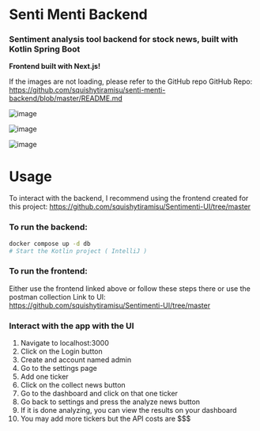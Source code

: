 # Senti Menti Backend
### Sentiment analysis tool backend for stock news, built with Kotlin Spring Boot

**Frontend built with Next.js!**

If the images are not loading, please refer to the GitHub repo
GitHub Repo: https://github.com/squishytiramisu/senti-menti-backend/blob/master/README.md

![image](https://github.com/squishytiramisu/senti-menti-backend/assets/60038184/c523ad01-60f7-430b-ab33-4ba964f9a5f8)

![image](https://github.com/squishytiramisu/senti-menti-backend/assets/60038184/be85d13c-a37f-427a-a3b4-a70301d07d12)

![image](https://github.com/squishytiramisu/senti-menti-backend/assets/60038184/999ef023-cb42-40d6-b5ca-f67507713850)


# Usage
To interact with the backend, I recommend using the frontend created for this project: https://github.com/squishytiramisu/Sentimenti-UI/tree/master

### To run the backend:
``` bash
docker compose up -d db
# Start the Kotlin project ( IntelliJ )
```

### To run the frontend:
Either use the frontend linked above or follow these steps there or use the postman collection
Link to UI: https://github.com/squishytiramisu/Sentimenti-UI/tree/master

### Interact with the app with the UI
1. Navigate to localhost:3000
2. Click on the Login button
3. Create and account named admin
4. Go to the settings page
5. Add one ticker
6. Click on the collect news button
7. Go to the dashboard and click on that one ticker
8. Go back to settings and press the analyze news button
9. If it is done analyzing, you can view the results on your dashboard
10. You may add more tickers but the API costs are $$$

    
